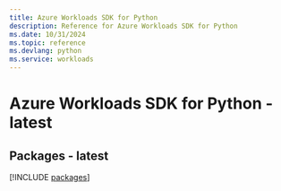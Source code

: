 ```yaml
---
title: Azure Workloads SDK for Python
description: Reference for Azure Workloads SDK for Python
ms.date: 10/31/2024
ms.topic: reference
ms.devlang: python
ms.service: workloads
---
```

# Azure Workloads SDK for Python - latest
## Packages - latest
[!INCLUDE [packages](workloads-index.md)]